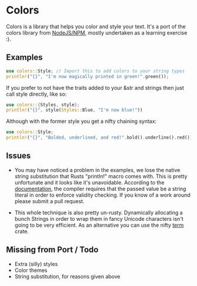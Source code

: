 Colors
======

  Colors is a library that helps you color and style your text. It's a port of the colors
  library from [NodeJS/NPM][NPM colors], mostly undertaken as a learning exercise :).

Examples
--------

```rust
use colors::Style; // Import this to add colors to your string types
println!("{}", "I'm now magically printed in green!".green());
```

  If you prefer to not have the traits added to your &str and strings then just call style
  directly, like so:

```rust
use colors::{Styles, style};
println!("{}", style(Styles::Blue, "I'm now blue!"))
```

  Although with the former style you get a nifty chaining syntax:

```rust
use colors::Style;
println!("{}", "Bolded, underlined, and red!".bold().underline().red());
```

Issues
------

- You may have noticed a problem in the examples, we lose the native string substitution that
  Rusts "println!" macro comes with. This is pretty unfortunate and it looks like it's
  unavoidable. According to the [documentation][format], the compiler requires that the passed
  value be a string literal in order to enforce validity checking. If you know of a work around
  please submit a pull request.

- This whole technique is also pretty un-rusty. Dynamically allocating a bunch Strings in order
  to wrap them in fancy Unicode characters isn't going to be very efficient. As an alternative
  you can use the nifty [term][] crate.

Missing from Port / Todo
------------------------

- Extra (silly) styles
- Color themes
- String substitution, for reasons given above

[NPM colors]: https://www.npmjs.org/package/colors
[format]: http://doc.rust-lang.org/std/fmt/index.html#usage
[term]: http://doc.rust-lang.org/term/term/index.html
